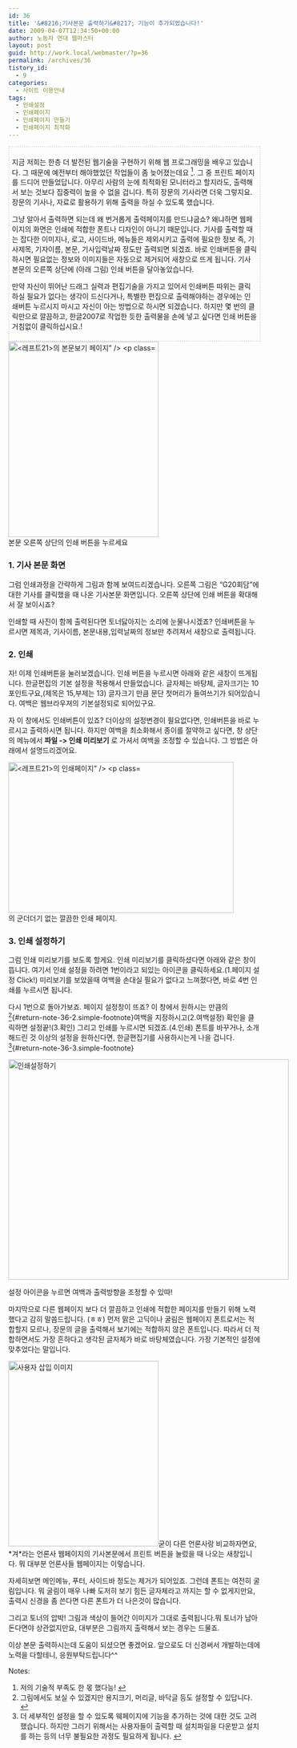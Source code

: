 ```yaml
---
id: 36
title: '&#8216;기사본문 출력하기&#8217; 기능이 추가되었습니다!'
date: 2009-04-07T12:34:50+00:00
author: 노동자 연대 웹마스터
layout: post
guid: http://work.local/webmaster/?p=36
permalink: /archives/36
tistory_id:
  - 9
categories:
  - 사이트 이용안내
tags:
  - 인쇄설정
  - 인쇄페이지
  - 인쇄페이지 만들기
  - 인쇄페이지 최적화
---
```

<div style="border: 2px dotted rgb(221, 221, 221); padding: 5px;">
  <p>
    지금 저희는 한층 더 발전된 웹기술을 구현하기 위해 웹 프로그래밍을 배우고 있습니다. 그 때문에 예전부터 해야했었던 작업들이 좀 늦어졌는데요 <a class="simple-footnote" title="저의 기술적 부족도 한 몫 했다능!" id="return-note-36-1" href="#note-36-1"><sup>1</sup></a>. 그 중 프린트 페이지를 드디어 만들었답니다. 아무리 사람의 눈에 최적화된 모니터라고 할지라도, 출력해서 보는 것보다 집중력이 높을 수 없을 겁니다. 특히 장문의 기사라면 더욱 그렇지요. 장문의 기사나, 자료로 활용하기 위해 출력을 하실 수 있도록 했습니다.
  </p>
  
  <p>
    그냥 알아서 출력하면 되는데 왜 번거롭게 출력페이지를 만드냐굽쇼? 왜냐하면 웹페이지의 화면은 인쇄에 적합한 폰트나 디자인이 아니기 때문입니다. 기사를 출력할 때는 잡다한 이미지나, 로고, 사이드바, 메뉴들은 제외시키고 출력에 필요한 정보 즉, 기사제목, 기자이름, 본문, 기사입력날짜 정도만 출력되면 되겠죠. 바로 인쇄버튼을 클릭하시면 필요없는 정보와 이미지들은 자동으로 제거되어 새창으로 뜨게 됩니다. 기사 본문의 오른쪽 상단에 (아래 그림) 인쇄 버튼을 달아놓았습니다.
  </p>
  
  <p>
    만약 자신이 뛰어난 드래그 실력과 편집기술을 가지고 있어서 인쇄버튼 따위는 클릭하실 필요가 없다는 생각이 드신다거나, 특별한 편집으로 출력해야하는 경우에는 인쇄버튼 누르시지 마시고 자신이 아는 방법으로 하시면 되겠습니다. 하지만 몇 번의 클릭만으로 깔끔하고, 한글2007로 작업한 듯한 출력물을 손에 넣고 싶다면 인쇄 버튼을 거침없이 클릭하십시요.!
  </p>
</div>



<div style="width: 310px" class="wp-caption alignright">
  <img src="http://work.local/webmaster/wp-content/uploads/1/cfile7.uf.1163114A4D0846F51DFC67.jpg" width="300" height="390" alt="<레프트21>의 본문보기 페이지&#8221; />
  
  <p class="wp-caption-text">
    본문 오른쪽 상단의 인쇄 버튼을 누르세요
  </p>
</div>

### 1. 기사 본문 화면

그럼 인쇄과정을 간략하게 그림과 함께 보여드리겠습니다. 오른쪽 그림은 &#8220;G20회담&#8221;에 대한 기사를 클릭했을 때 나온 기사본문 화면입니다. 오른쪽 상단에 인쇄 버튼을 확대해서 잘 보이시죠?

인쇄할 때 사진이 함께 출력된다면 토너닳아지는 소리에 눈물나시겠죠? 인쇄버튼을 누르시면 제목과, 기사이름, 본문내용,입력날짜의 정보만 추려져서 새창으로 출력됩니다. 





### 2. 인쇄

자! 이제 인쇄버튼을 눌러보겠습니다. 인쇄 버튼을 누르시면 아래와 같은 새창이 뜨게됩니다. 한글편집의 기본 설정을 적용해서 만들었습니다. 글자체는 바탕체, 글자크기는 10포인트구요,(제목은 15,부제는 13) 글자크기 만큼 문단 첫머리가 들여쓰기가 되어있습니다. 여백은 웹브라우져의 기본설정되로 되어있구요. 

자 이 창에서도 인쇄버튼이 있죠? 더이상의 설정변경이 필요없다면, 인쇄버튼을 바로 누르시고 출력하시면 됩니다. 하지만 여백을 최소화해서 종이를 절약하고 싶다면, 창 상단의 메뉴에서 <span style="font-weight: bold;">파일 -> 인쇄 미리보기</span> 로 가셔서 여백을 조정할 수 있습니다. 그 방법은 아래에서 설명드리겠어요.

<div style="width: 460px" class="wp-caption aligncenter">
  <img src="http://work.local/webmaster/wp-content/uploads/1/cfile6.uf.181B1F4C4D0846F541E3C4.jpg" width="450" height="301" alt="<레프트21>의 인쇄페이지&#8221; />
  
  <p class="wp-caption-text">
    의 군더더기 없는 깔끔한 인쇄 페이지.
  </p>
</div>

### 3. 인쇄 설정하기

그럼 인쇄 미리보기를 보도록 할게요. 인쇄 미리보기를 클릭하셨다면 아래와 같은 창이 뜹니다. 여기서 인쇄 설정을 하려면 1번이라고 되있는 아이콘을 클릭하세요.(1.페이지 설정 Click!) 미리보기를 보았을때 여백을 손대실 필요가 없다고 느껴졌다면, 바로 4번 인쇄를 누르시면 됩니다.

  


다시 1번으로 돌아가보죠. 페이지 설정창이 뜨죠? 이 창에서 원하시는 만큼의 [<sup>2</sup>](#note-36-2 "그림에서도 보실 수 있겠지만 용지크기, 머리글, 바닥글 등도 설정할 수 있답니다."){#return-note-36-2.simple-footnote}여백을 지정하시고(2.여백설정) 확인을 클릭하면 설정끝!(3.확인) 그리고 인쇄를 누르시면 되겠죠.(4.인쇄) 폰트를 바꾸거나, 소개해드린 것 이상의 설정을 원하신다면, 한글편집기를 사용하시는게 나을 겁니다. [<sup>3</sup>](#note-36-3 "더 세부적인 설정을 할 수 있도록 웨페이지에 기능을 추가하는 것에 대한 것도 고려했습니다. 하지만 그러기 위해서는 사용자들이 출력할 때 설치파일을 다운받고 설치를 하는 등의 너무 불필요한 과정도 필요하게 됩니다."){#return-note-36-3.simple-footnote}
  




<div style="width: 570px" class="wp-caption aligncenter">
  <img src="http://work.local/webmaster/wp-content/uploads/1/cfile29.uf.121BE54C4D0846F5334491.jpg" width="560" height="440" alt="인쇄설정하기" />
  
  <p class="wp-caption-text">
    설정 아이콘을 누르면 여백과 출력방향을 조정할 수 있따!
  </p>
</div>

마지막으로 다른 웹페이지 보다 더 깔끔하고 인쇄에 적합한 페이지를 만들기 위해 노력했다고 감히 말씀드립니다. (ㅎㅎ) 먼저 맑은 고딕이나 굴림은 웹페이지 폰트로서는 적합할지 모르나, 장문의 글을 출력해서 보기에는 적합하지 않은 폰트입니다. 따라서 더 적합하면서도 가장 흔하다고 생각된 글자체가 바로 바탕체였습니다. 가장 기본적인 설정에 맞추었다는 말입니다. 



<img src="http://work.local/webmaster/wp-content/uploads/1/cfile10.uf.1260EA484D0846F6254FCE.jpg" class="alignright" width="300" height="370" alt="사용자 삽입 이미지" />굳이 다른 언론사랑 비교하자면요, \*겨\*라는 언론사 웹페이지의 기사본문에서 프린트 버튼을 눌렀을 때 나오는 새창입니다. 뭐 대부분 언론사들 웹페이지는 이렇습니다.

자세히보면 메인메뉴, 푸터, 사이드바 정도는 제거가 되어있죠. 그런데 폰트는 여전히 굴림입니다. 뭐 굴림이 매우 나빠 도저히 보기 힘든 글자체라고 까지는 할 수 없게지만요, 출력시 신경을 좀 쓴다면 다른 폰트가 더 나은것이 많습니다. 

그리고 토너의 압박! 그림과 색상이 들어간 이미지가 그대로 출력됩니다.뭐 토너가 남아돈다면야 상관없지만요, 대부분은 그림까지 출력해서 보는 경우는 드물죠.

이상 본문 출력하시는데 도움이 되셨으면 좋겠어요. 앞으로도 더 신경써서 개발하는데에 노력을 다할테니, 응원부탁드립니다^^

<div class="simple-footnotes">
  <p class="notes">
    Notes:
  </p>
  
  <ol>
    <li id="note-36-1">
      저의 기술적 부족도 한 몫 했다능! <a href="#return-note-36-1">&#8617;</a>
    </li>
    <li id="note-36-2">
      그림에서도 보실 수 있겠지만 용지크기, 머리글, 바닥글 등도 설정할 수 있답니다. <a href="#return-note-36-2">&#8617;</a>
    </li>
    <li id="note-36-3">
      더 세부적인 설정을 할 수 있도록 웨페이지에 기능을 추가하는 것에 대한 것도 고려했습니다. 하지만 그러기 위해서는 사용자들이 출력할 때 설치파일을 다운받고 설치를 하는 등의 너무 불필요한 과정도 필요하게 됩니다. <a href="#return-note-36-3">&#8617;</a>
    </li>
  </ol>
</div>